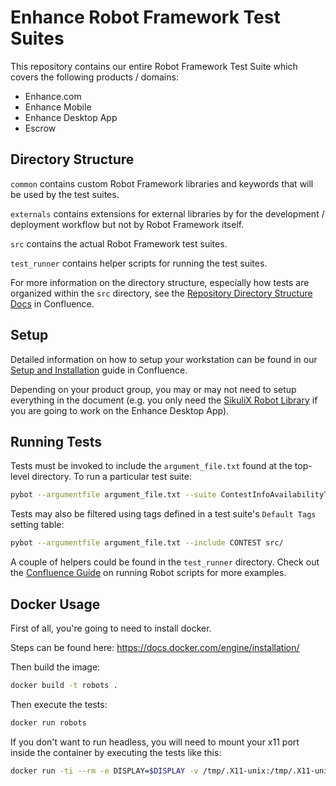 Enhance Robot Framework Test Suites
======================================

This repository contains our entire Robot Framework Test Suite which covers
the following products / domains:

  - Enhance.com
  - Enhance Mobile
  - Enhance Desktop App
  - Escrow

Directory Structure
-------------------
`common` contains custom Robot Framework libraries and keywords that will be
used by the test suites.

`externals` contains extensions for external libraries by for the development /
deployment workflow but not by Robot Framework itself.

`src` contains the actual Robot Framework test suites.

`test_runner` contains helper scripts for running the test suites.

For more information on the directory structure, especially how tests are
organized within the `src` directory, see the
[Repository Directory Structure Docs](https://confluence.enhanceltd.com/x/1JtwAQ)
in Confluence.

Setup
-----

Detailed information on how to setup your workstation can be found in our
[Setup and Installation](https://confluence.enhanceltd.com/x/9ABK) guide in
Confluence.

Depending on your product group, you may or may not need to setup everything in
the document (e.g. you only need the
[SikuliX Robot Library](https://confluence.enhanceltd.com/x/bAdCAQ) if you are
going to work on the Enhance Desktop App).

Running Tests
-------------

Tests must be invoked to include the `argument_file.txt` found at the
top-level directory. To run a particular test suite:

```bash
pybot --argumentfile argument_file.txt --suite ContestInfoAvailabilityTest src/
```

Tests may also be filtered using tags defined in a test suite's `Default Tags`
setting table:

```bash
pybot --argumentfile argument_file.txt --include CONTEST src/
```

A couple of helpers could be found in the `test_runner` directory. Check out
the [Confluence Guide](https://confluence.enhanceltd.com/x/fYMoAQ) on running
Robot scripts for more examples.

Docker Usage
-----
First of all, you're going to need to install docker.

Steps can be found here: https://docs.docker.com/engine/installation/


Then build the image:

```bash
docker build -t robots .
```

Then execute the tests:
```bash
docker run robots
```

If you don't want to run headless, you will need to mount your x11 port inside the container by executing the tests like this:
```bash
docker run -ti --rm -e DISPLAY=$DISPLAY -v /tmp/.X11-unix:/tmp/.X11-unix robots
```
